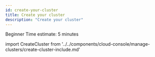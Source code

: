 ```yaml
---
id: create-your-cluster
title: Create your cluster
description: "Create your cluster"
---
```


<span class="badge badge--beginner">Beginner</span>
<span class="badge badge--short">Time estimate: 5 minutes</span>

import CreateCluster from '../../components/cloud-console/manage-clusters/create-cluster-include.md'

<CreateCluster/>
